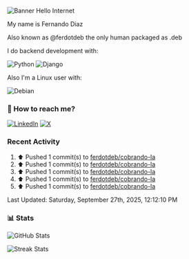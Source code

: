 ![Banner Hello Internet](https://capsule-render.vercel.app/api?type=blur&height=250&color=gradient&text=Hello%20Internet&reversal=false&fontColor=FFF)

My name is Fernando Diaz

Also known as @ferdotdeb the only human packaged as .deb

I do backend development with:

![Python](https://img.shields.io/badge/Python-FFD43B?style=for-the-badge&logo=python&logoColor=blue)
![Django](https://img.shields.io/badge/Django-092E20?style=for-the-badge&logo=django&logoColor=green)

Also I'm a Linux user with:

![Debian](https://img.shields.io/badge/Debian-D70A53?style=for-the-badge&logo=debian&logoColor=white)

### 🧭 How to reach me?

[![LinkedIn](https://img.shields.io/badge/LinkedIn-%230077B5.svg?logo=linkedin&logoColor=white)](https://linkedin.com/in/fernando-diaz-) [![X](https://img.shields.io/badge/X-black.svg?logo=X&logoColor=white)](https://x.com/ferdotdeb)

### Recent Activity

<!--RECENT_ACTIVITY:start-->
1. ⬆️ Pushed 1 commit(s) to [ferdotdeb/cobrando-la](https://github.com/ferdotdeb/cobrando-la)<br>
2. ⬆️ Pushed 1 commit(s) to [ferdotdeb/cobrando-la](https://github.com/ferdotdeb/cobrando-la)<br>
3. ⬆️ Pushed 1 commit(s) to [ferdotdeb/cobrando-la](https://github.com/ferdotdeb/cobrando-la)<br>
4. ⬆️ Pushed 1 commit(s) to [ferdotdeb/cobrando-la](https://github.com/ferdotdeb/cobrando-la)<br>
5. ⬆️ Pushed 1 commit(s) to [ferdotdeb/cobrando-la](https://github.com/ferdotdeb/cobrando-la)<br>
<!--RECENT_ACTIVITY:end-->

<!--RECENT_ACTIVITY:last_update-->
Last Updated: Saturday, September 27th, 2025, 12:12:10 PM
<!--RECENT_ACTIVITY:last_update_end-->

### 📊 Stats

![GitHub Stats](https://github-readme-stats.vercel.app/api?username=ferdotdeb&theme=dark&hide_border=false&include_all_commits=false&count_private=false)

![Streak Stats](https://github-readme-streak-stats.herokuapp.com/?user=ferdotdeb&theme=dark&hide_border=false)
